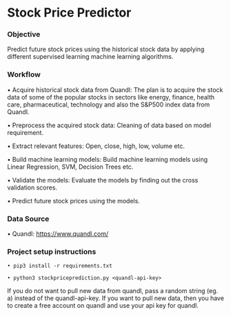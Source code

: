 # Stock Price Predictor

### Objective

Predict future stock prices using the historical stock data by applying different supervised learning machine learning algorithms.

### Workflow

• Acquire historical stock data from Quandl: The plan is to acquire the stock data of some of the popular stocks in sectors
  like energy, finance, health care, pharmaceutical, technology and also the S&P500 index data from Quandl.
  
• Preprocess the acquired stock data: Cleaning of data based on model requirement.

• Extract relevant features: Open, close, high, low, volume etc.

• Build machine learning models: Build machine learning models using Linear Regression, SVM, Decision Trees etc. 

• Validate the models: Evaluate the models by finding out the cross validation scores.

• Predict future stock prices using the models.


### Data Source

• Quandl: https://www.quandl.com/


### Project setup instructions

```
• pip3 install -r requirements.txt

• python3 stockpriceprediction.py <quandl-api-key>
```
If you do not want to pull new data from quandl, pass a random string (eg. a) instead of the quandl-api-key. If you want to pull new data, then you have to create a free account on quandl and use your api key for quandl.
